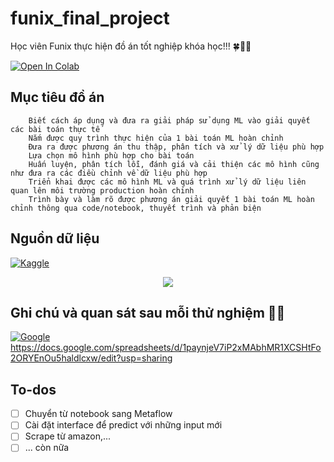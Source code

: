 # funix_final_project
Học viên Funix thực hiện đồ án tốt nghiệp khóa học!!! 🍀:star2:🍂

[![Open In Colab](https://colab.research.google.com/assets/colab-badge.svg)](https://colab.research.google.com/drive/1ZDKgdmfUx9uu1EQkUBbal5fl1WJI8ha0?authuser=1&fbclid=IwAR3Zi9kG3R-67cRG1KoLK3jjXunOGEBc_uhiBnySTS6675FfCtRcSyn7L-g#scrollTo=YQYt43_BaONK&uniqifier=2)

Mục tiêu đồ án
--

        Biết cách áp dụng và đưa ra giải pháp sử dụng ML vào giải quyết các bài toán thực tế
        Nắm được quy trình thực hiện của 1 bài toán ML hoàn chỉnh
        Đưa ra được phương án thu thập, phân tích và xử lý dữ liệu phù hợp
        Lựa chọn mô hình phù hợp cho bài toán
        Huấn luyện, phân tích lỗi, đánh giá và cải thiện các mô hình cũng như đưa ra các điều chỉnh về dữ liệu phù hợp
        Triển khai được các mô hình ML và quá trình xử lý dữ liệu liên quan lên môi trường production hoàn chỉnh
        Trình bày và làm rõ được phương án giải quyết 1 bài toán ML hoàn chỉnh thông qua code/notebook, thuyết trình và phản biện


Nguồn dữ liệu 
-- 
[![Kaggle](https://img.shields.io/badge/Kaggle-035a7d?style=for-the-badge&logo=kaggle&logoColor=white)](https://www.kaggle.com/competitions/fashion-and-beauty-reviews)<br>
<p align="center">
    <img src='https://i.imgur.com/COMP02k.png' class="center">
</p>

Ghi chú và quan sát sau mỗi thử nghiệm 🧪🥼
--
[![Google](https://img.shields.io/badge/google-4285F4?style=for-the-badge&logo=google&logoColor=white)](https://docs.google.com/spreadsheets/d/1paynjeV7iP2xMAbhMR1XCSHtFo2ORYEnOu5haldlcxw/edit?usp=sharing)<br>
https://docs.google.com/spreadsheets/d/1paynjeV7iP2xMAbhMR1XCSHtFo2ORYEnOu5haldlcxw/edit?usp=sharing

To-dos
--

- [ ] Chuyển từ notebook sang Metaflow 
- [ ] Cài đặt interface để predict với những input mới
- [ ] Scrape từ amazon,...
- [ ] ... còn nữa
